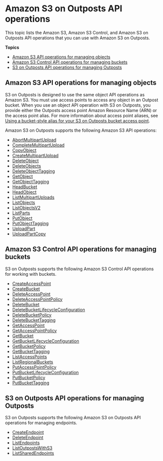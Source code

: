 # Amazon S3 on Outposts API operations<a name="S3OutpostsAPI"></a>

This topic lists the Amazon S3, Amazon S3 Control, and Amazon S3 on Outposts API operations that you can use with Amazon S3 on Outposts\.

**Topics**
+ [Amazon S3 API operations for managing objects](#S3OutpostsAPIsObject)
+ [Amazon S3 Control API operations for managing buckets](#S3OutpostsAPIsBucket)
+ [S3 on Outposts API operations for managing Outposts](#S3OutpostsAPIs)

## Amazon S3 API operations for managing objects<a name="S3OutpostsAPIsObject"></a>

S3 on Outposts is designed to use the same object API operations as Amazon S3\. You must use access points to access any object in an Outpost bucket\. When you use an object API operation with S3 on Outposts, you provide either the Outposts access point Amazon Resource Name \(ARN\) or the access point alias\. For more information about access point aliases, see [Using a bucket\-style alias for your S3 on Outposts bucket access point](s3-outposts-access-points-alias.md)\.

Amazon S3 on Outposts supports the following Amazon S3 API operations:
+ [AbortMultipartUpload](https://docs.aws.amazon.com/AmazonS3/latest/API/API_AbortMultipartUpload.html)
+ [CompleteMultipartUpload](https://docs.aws.amazon.com/AmazonS3/latest/API/API_CompleteMultipartUpload.html)
+ [CopyObject](https://docs.aws.amazon.com/AmazonS3/latest/API/API_CopyObject.html)
+ [CreateMultipartUpload](https://docs.aws.amazon.com/AmazonS3/latest/API/API_CreateMultipartUpload.html)
+ [DeleteObject](https://docs.aws.amazon.com/AmazonS3/latest/API/API_DeleteObject.html)
+ [DeleteObjects](https://docs.aws.amazon.com/AmazonS3/latest/API/API_DeleteObjects.html)
+ [DeleteObjectTagging](https://docs.aws.amazon.com/AmazonS3/latest/API/API_DeleteObjectTagging.html)
+ [GetObject](https://docs.aws.amazon.com/AmazonS3/latest/API/API_GetObject.html)
+ [GetObjectTagging](https://docs.aws.amazon.com/AmazonS3/latest/API/API_GetObjectTagging.html)
+ [HeadBucket](https://docs.aws.amazon.com/AmazonS3/latest/API/API_HeadBucket.html)
+ [HeadObject](https://docs.aws.amazon.com/AmazonS3/latest/API/API_HeadObject.html)
+ [ListMultipartUploads](https://docs.aws.amazon.com/AmazonS3/latest/API/API_ListMultipartUploads.html)
+ [ListObjects](https://docs.aws.amazon.com/AmazonS3/latest/API/API_ListObjects.html)
+ [ListObjectsV2](https://docs.aws.amazon.com/AmazonS3/latest/API/API_ListObjectsV2.html)
+ [ListParts](https://docs.aws.amazon.com/AmazonS3/latest/API/API_ListParts.html)
+ [PutObject](https://docs.aws.amazon.com/AmazonS3/latest/API/API_PutObject.html)
+ [PutObjectTagging](https://docs.aws.amazon.com/AmazonS3/latest/API/API_PutObjectTagging.html)
+ [UploadPart](https://docs.aws.amazon.com/AmazonS3/latest/API/API_UploadPart.html)
+ [UploadPartCopy](https://docs.aws.amazon.com/AmazonS3/latest/API/API_UploadPartCopy.html)

## Amazon S3 Control API operations for managing buckets<a name="S3OutpostsAPIsBucket"></a>

S3 on Outposts supports the following Amazon S3 Control API operations for working with buckets\.
+ [CreateAccessPoint](https://docs.aws.amazon.com/AmazonS3/latest/API/API_control_CreateAccessPoint.html)
+ [CreateBucket](https://docs.aws.amazon.com/AmazonS3/latest/API/API_control_CreateBucket.html)
+ [DeleteAccessPoint](https://docs.aws.amazon.com/AmazonS3/latest/API/API_control_DeleteAccessPoint.html)
+ [DeleteAccessPointPolicy](https://docs.aws.amazon.com/AmazonS3/latest/API/API_control_DeleteAccessPointPolicy.html)
+ [DeleteBucket](https://docs.aws.amazon.com/AmazonS3/latest/API/API_control_DeleteBucket.html)
+ [DeleteBucketLifecycleConfiguration](https://docs.aws.amazon.com/AmazonS3/latest/API/API_control_DeleteBucketLifecycleConfiguration.html)
+ [DeleteBucketPolicy](https://docs.aws.amazon.com/AmazonS3/latest/API/API_control_DeleteBucketPolicy.html)
+ [DeleteBucketTagging](https://docs.aws.amazon.com/AmazonS3/latest/API/API_control_DeleteBucketTagging.html)
+ [GetAccessPoint](https://docs.aws.amazon.com/AmazonS3/latest/API/API_control_GetAccessPoint.html)
+ [GetAccessPointPolicy](https://docs.aws.amazon.com/AmazonS3/latest/API/API_control_GetAccessPointPolicy.html)
+ [GetBucket](https://docs.aws.amazon.com/AmazonS3/latest/API/API_control_GetBucket.html)
+ [GetBucketLifecycleConfiguration](https://docs.aws.amazon.com/AmazonS3/latest/API/API_control_GetBucketLifecycleConfiguration.html)
+ [GetBucketPolicy](https://docs.aws.amazon.com/AmazonS3/latest/API/API_control_GetBucketPolicy.html)
+ [GetBucketTagging](https://docs.aws.amazon.com/AmazonS3/latest/API/API_control_GetBucketTagging.html)
+ [ListAccessPoints](https://docs.aws.amazon.com/AmazonS3/latest/API/API_control_ListAccessPoints.html)
+ [ListRegionalBuckets](https://docs.aws.amazon.com/AmazonS3/latest/API/API_control_ListRegionalBuckets.html)
+ [PutAccessPointPolicy](https://docs.aws.amazon.com/AmazonS3/latest/API/API_control_PutAccessPointPolicy.html)
+ [PutBucketLifecycleConfiguration](https://docs.aws.amazon.com/AmazonS3/latest/API/API_control_PutBucketLifecycleConfiguration.html)
+ [PutBucketPolicy](https://docs.aws.amazon.com/AmazonS3/latest/API/API_control_PutBucketPolicy.html)
+ [PutBucketTagging](https://docs.aws.amazon.com/AmazonS3/latest/API/API_control_PutBucketTagging.html)

## S3 on Outposts API operations for managing Outposts<a name="S3OutpostsAPIs"></a>

S3 on Outposts supports the following Amazon S3 on Outposts API operations for managing endpoints\.
+ [CreateEndpoint](https://docs.aws.amazon.com/AmazonS3/latest/API/API_s3outposts_CreateEndpoint.html)
+ [DeleteEndpoint](https://docs.aws.amazon.com/AmazonS3/latest/API/API_s3outposts_DeleteEndpoint.html)
+ [ListEndpoints](https://docs.aws.amazon.com/AmazonS3/latest/API/API_s3outposts_ListEndpoints.html)
+ [ListOutpostsWithS3](https://docs.aws.amazon.com/AmazonS3/latest/API/API_s3outposts_ListOutpostsWithS3.html)
+ [ListSharedEndpoints](https://docs.aws.amazon.com/AmazonS3/latest/API/API_s3outposts_ListSharedEndpoints.html)